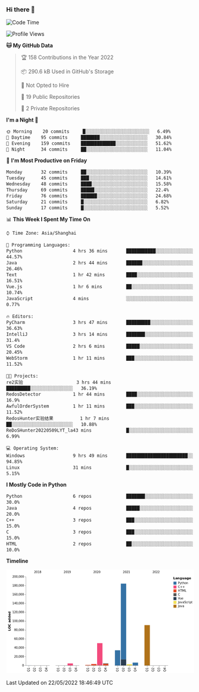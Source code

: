 ### Hi there 👋

<!--START_SECTION:waka-->
![Code Time](http://img.shields.io/badge/Code%20Time-0%20secs-blue)

![Profile Views](http://img.shields.io/badge/Profile%20Views-0-blue)

**🐱 My GitHub Data** 

> 🏆 158 Contributions in the Year 2022
 > 
> 📦 290.6 kB Used in GitHub's Storage 
 > 
> 🚫 Not Opted to Hire
 > 
> 📜 19 Public Repositories 
 > 
> 🔑 2 Private Repositories  
 > 
**I'm a Night 🦉** 

```text
🌞 Morning    20 commits     █░░░░░░░░░░░░░░░░░░░░░░░░   6.49% 
🌆 Daytime    95 commits     ███████░░░░░░░░░░░░░░░░░░   30.84% 
🌃 Evening    159 commits    █████████████░░░░░░░░░░░░   51.62% 
🌙 Night      34 commits     ██░░░░░░░░░░░░░░░░░░░░░░░   11.04%

```
📅 **I'm Most Productive on Friday** 

```text
Monday       32 commits     ██░░░░░░░░░░░░░░░░░░░░░░░   10.39% 
Tuesday      45 commits     ███░░░░░░░░░░░░░░░░░░░░░░   14.61% 
Wednesday    48 commits     ████░░░░░░░░░░░░░░░░░░░░░   15.58% 
Thursday     69 commits     █████░░░░░░░░░░░░░░░░░░░░   22.4% 
Friday       76 commits     ██████░░░░░░░░░░░░░░░░░░░   24.68% 
Saturday     21 commits     █░░░░░░░░░░░░░░░░░░░░░░░░   6.82% 
Sunday       17 commits     █░░░░░░░░░░░░░░░░░░░░░░░░   5.52%

```


📊 **This Week I Spent My Time On** 

```text
⌚︎ Time Zone: Asia/Shanghai

💬 Programming Languages: 
Python                   4 hrs 36 mins       ███████████░░░░░░░░░░░░░░   44.57% 
Java                     2 hrs 44 mins       ██████░░░░░░░░░░░░░░░░░░░   26.46% 
Text                     1 hr 42 mins        ████░░░░░░░░░░░░░░░░░░░░░   16.51% 
Vue.js                   1 hr 6 mins         ██░░░░░░░░░░░░░░░░░░░░░░░   10.74% 
JavaScript               4 mins              ░░░░░░░░░░░░░░░░░░░░░░░░░   0.77%

🔥 Editors: 
PyCharm                  3 hrs 47 mins       █████████░░░░░░░░░░░░░░░░   36.63% 
IntelliJ                 3 hrs 14 mins       ███████░░░░░░░░░░░░░░░░░░   31.4% 
VS Code                  2 hrs 6 mins        █████░░░░░░░░░░░░░░░░░░░░   20.45% 
WebStorm                 1 hr 11 mins        ███░░░░░░░░░░░░░░░░░░░░░░   11.52%

🐱‍💻 Projects: 
re2实验                    3 hrs 44 mins       █████████░░░░░░░░░░░░░░░░   36.19% 
RedosDetector            1 hr 44 mins        ████░░░░░░░░░░░░░░░░░░░░░   16.9% 
AwfulOrderSystem         1 hr 11 mins        ███░░░░░░░░░░░░░░░░░░░░░░   11.52% 
RedosHunter实验结果          1 hr 7 mins         ██░░░░░░░░░░░░░░░░░░░░░░░   10.88% 
ReDoSHunter20220509LYT_la43 mins             █░░░░░░░░░░░░░░░░░░░░░░░░   6.99%

💻 Operating System: 
Windows                  9 hrs 49 mins       ███████████████████████░░   94.85% 
Linux                    31 mins             █░░░░░░░░░░░░░░░░░░░░░░░░   5.15%

```

**I Mostly Code in Python** 

```text
Python                   6 repos             ███████░░░░░░░░░░░░░░░░░░   30.0% 
Java                     4 repos             █████░░░░░░░░░░░░░░░░░░░░   20.0% 
C++                      3 repos             ███░░░░░░░░░░░░░░░░░░░░░░   15.0% 
C                        3 repos             ███░░░░░░░░░░░░░░░░░░░░░░   15.0% 
HTML                     2 repos             ██░░░░░░░░░░░░░░░░░░░░░░░   10.0%

```


**Timeline**

![Chart not found](https://raw.githubusercontent.com/SuperMaxine/SuperMaxine/main/charts/bar_graph.png) 


 Last Updated on 22/05/2022 18:46:49 UTC
<!--END_SECTION:waka-->

<!--
**SuperMaxine/SuperMaxine** is a ✨ _special_ ✨ repository because its `README.md` (this file) appears on your GitHub profile.

Here are some ideas to get you started:

- 🔭 I’m currently working on ...
- 🌱 I’m currently learning ...
- 👯 I’m looking to collaborate on ...
- 🤔 I’m looking for help with ...
- 💬 Ask me about ...
- 📫 How to reach me: ...
- 😄 Pronouns: ...
- ⚡ Fun fact: ...
-->

